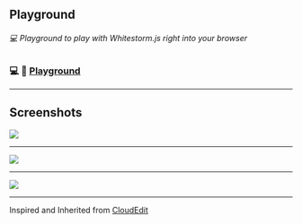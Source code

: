 ## Playground
###### :computer: Playground to play with Whitestorm.js right into your browser

### :computer: :link: [Playground](http://whitestormjs.xyz/playground/)

-------------------------------------

##  Screenshots

<a><img src="https://github.com/WhitestormJS/playground/raw/gh-pages/images/screen1.png"></a>

-----

<a><img src="https://github.com/WhitestormJS/playground/raw/gh-pages/images/screen2.png"></a>

----

<a><img src="https://github.com/WhitestormJS/playground/raw/gh-pages/images/screen3.png"></a>

--------------------------------------------------
Inspired and Inherited from [CloudEdit](https://github.com/TheInsomniac/CloudEdit)
